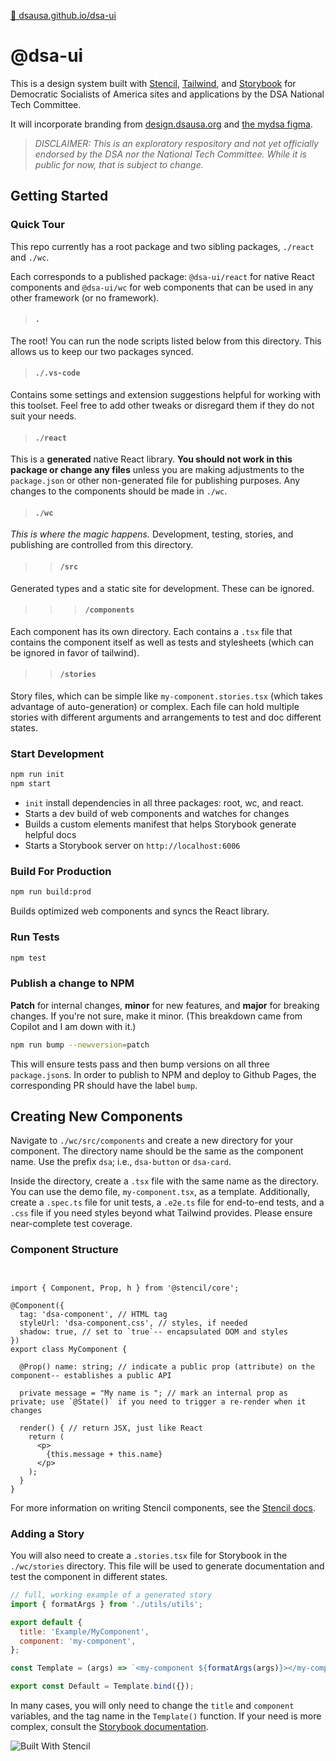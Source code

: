 [📖 dsausa.github.io/dsa-ui](dsausa.github.io/dsa-ui)

# @dsa-ui

This is a design system built with [Stencil](https://stenciljs.com/), [Tailwind](https://tailwindcss.com/), and [Storybook](https://tailwindcss.com/) for Democratic Socialists of America sites and applications by the DSA National Tech Committee.

It will incorporate branding from [design.dsausa.org](http://design.dsausa.org) and [the mydsa figma](https://www.figma.com/file/1Hty7YjMHXRHPwbESKUBf1/mydsa-public-01).

> _DISCLAIMER: This is an exploratory respository and not yet officially endorsed by the DSA nor the National Tech Committee. While it is public for now, that is subject to change._

## Getting Started

### Quick Tour

This repo currently has a root package and two sibling packages, `./react` and `./wc`.

Each corresponds to a published package: `@dsa-ui/react` for native React components and `@dsa-ui/wc` for web components that can be used in any other framework (or no framework).

>#### `.`

The root! You can run the node scripts listed below from this directory. This allows us to keep our two packages synced.

>#### `./.vs-code`

Contains some settings and extension suggestions helpful for working with this toolset. Feel free to add other tweaks or disregard them if they do not suit your needs.

>#### `./react`

This is a __generated__ native React library. __You should not work in this package or change any files__ unless you are making adjustments to the `package.json` or other non-generated file for publishing purposes.
Any changes to the components should be made in `./wc`.

>#### `./wc`

_This is where the magic happens._ Development, testing, stories, and publishing are controlled from this directory.

>>#### `/src`

Generated types and a static site for development. These can be ignored.

>>>#### `/components`

Each component has its own directory. Each contains a `.tsx` file that contains the component itself as well as tests and stylesheets (which can be ignored in favor of tailwind).

>>#### `/stories`

Story files, which can be simple like `my-component.stories.tsx` (which takes advantage of auto-generation) or complex. Each file can hold multiple stories with different arguments and arrangements to test and doc different states.

### Start Development

```bash
npm run init
npm start
```

- `init` install dependencies in all three packages: root, wc, and react.
- Starts a dev build of web components and watches for changes
- Builds a custom elements manifest that helps Storybook generate helpful docs
- Starts a Storybook server on `http://localhost:6006`

### Build For Production

```bash
npm run build:prod
```

Builds optimized web components and syncs the React library.

### Run Tests

```bash
npm test
```

### Publish a change to NPM

__Patch__ for internal changes, __minor__ for new features, and __major__ for breaking changes. If you're not sure, make it minor. (This breakdown came from Copilot and I am down with it.)

```bash
npm run bump --newversion=patch
```

This will ensure tests pass and then bump versions on all three `package.json`s. In order to publish to NPM and deploy to Github Pages, the corresponding PR should have the label `bump`.

## Creating New Components

Navigate to `./wc/src/components` and create a new directory for your component. The directory name should be the same as the component name. Use the prefix `dsa`; i.e., `dsa-button` or `dsa-card`.

Inside the directory, create a `.tsx` file with the same name as the directory. You can use the demo file, `my-component.tsx`, as a template. Additionally, create a `.spec.ts` file for unit tests, a `.e2e.ts` file for end-to-end tests, and a `.css` file if you need styles beyond what Tailwind provides. Please ensure near-complete test coverage.

### Component Structure

```tsx  


import { Component, Prop, h } from '@stencil/core';

@Component({
  tag: 'dsa-component', // HTML tag
  styleUrl: 'dsa-component.css', // styles, if needed
  shadow: true, // set to `true`-- encapsulated DOM and styles
})
export class MyComponent {

  @Prop() name: string; // indicate a public prop (attribute) on the component-- establishes a public API

  private message = "My name is "; // mark an internal prop as private; use `@State()` if you need to trigger a re-render when it changes

  render() { // return JSX, just like React
    return (
      <p>
        {this.message + this.name}
      </p>
    );
  }
}
```

For more information on writing Stencil components, see the [Stencil docs](https://stenciljs.com/docs/my-first-component).

### Adding a Story

You will also need to create a `.stories.tsx` file for Storybook in the `./wc/stories` directory. This file will be used to generate documentation and test the component in different states.

```js
// full, working example of a generated story
import { formatArgs } from './utils/utils';

export default {
  title: 'Example/MyComponent',
  component: 'my-component',
};

const Template = (args) => `<my-component ${formatArgs(args)}></my-component>`;

export const Default = Template.bind({});
```

In many cases, you will only need to change the `title` and `component` variables, and the tag name in the `Template()` function. If your need is more complex, consult the [Storybook documentation](https://storybook.js.org/docs/web-components/writing-stories/introduction).

![Built With Stencil](https://img.shields.io/badge/-Built%20With%20Stencil-16161d.svg?logo=data%3Aimage%2Fsvg%2Bxml%3Bbase64%2CPD94bWwgdmVyc2lvbj0iMS4wIiBlbmNvZGluZz0idXRmLTgiPz4KPCEtLSBHZW5lcmF0b3I6IEFkb2JlIElsbHVzdHJhdG9yIDE5LjIuMSwgU1ZHIEV4cG9ydCBQbHVnLUluIC4gU1ZHIFZlcnNpb246IDYuMDAgQnVpbGQgMCkgIC0tPgo8c3ZnIHZlcnNpb249IjEuMSIgaWQ9IkxheWVyXzEiIHhtbG5zPSJodHRwOi8vd3d3LnczLm9yZy8yMDAwL3N2ZyIgeG1sbnM6eGxpbms9Imh0dHA6Ly93d3cudzMub3JnLzE5OTkveGxpbmsiIHg9IjBweCIgeT0iMHB4IgoJIHZpZXdCb3g9IjAgMCA1MTIgNTEyIiBzdHlsZT0iZW5hYmxlLWJhY2tncm91bmQ6bmV3IDAgMCA1MTIgNTEyOyIgeG1sOnNwYWNlPSJwcmVzZXJ2ZSI%2BCjxzdHlsZSB0eXBlPSJ0ZXh0L2NzcyI%2BCgkuc3Qwe2ZpbGw6I0ZGRkZGRjt9Cjwvc3R5bGU%2BCjxwYXRoIGNsYXNzPSJzdDAiIGQ9Ik00MjQuNywzNzMuOWMwLDM3LjYtNTUuMSw2OC42LTkyLjcsNjguNkgxODAuNGMtMzcuOSwwLTkyLjctMzAuNy05Mi43LTY4LjZ2LTMuNmgzMzYuOVYzNzMuOXoiLz4KPHBhdGggY2xhc3M9InN0MCIgZD0iTTQyNC43LDI5Mi4xSDE4MC40Yy0zNy42LDAtOTIuNy0zMS05Mi43LTY4LjZ2LTMuNkgzMzJjMzcuNiwwLDkyLjcsMzEsOTIuNyw2OC42VjI5Mi4xeiIvPgo8cGF0aCBjbGFzcz0ic3QwIiBkPSJNNDI0LjcsMTQxLjdIODcuN3YtMy42YzAtMzcuNiw1NC44LTY4LjYsOTIuNy02OC42SDMzMmMzNy45LDAsOTIuNywzMC43LDkyLjcsNjguNlYxNDEuN3oiLz4KPC9zdmc%2BCg%3D%3D&colorA=16161d&style=flat-square)
